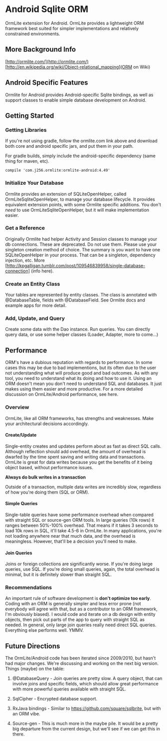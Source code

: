 # Android Sqlite ORM

OrmLite extension for Android.  OrmLite provides a lightweight ORM framework best suited for simpler
implementations and relatively constrained environments.

## More Background Info

[http://ormlite.com/](http://ormlite.com/)
[http://en.wikipedia.org/wiki/Object-relational_mapping](ORM on Wiki)

## Android Specific Features

Ormlite for Android provides Android-specific Sqlite bindings, as well as support classes
to enable simple database development on Android.

## Getting Started

### Getting Libraries

If you're not using gradle, follow the ormlite.com link above and download both core and
android specific jars, and put them in your path.

For gradle builds, simply include the android-specific dependency (same thing for maven, etc).

```
compile 'com.j256.ormlite:ormlite-android:4.49'
```

### Initialize Your Database

Ormlite provides an extension of SQLiteOpenHelper, called OrmLiteSqliteOpenHelper, to manage your
database lifecycle.  It provides equivalent extension points, with some Ormlite specific additions.  You don't *need*
to use OrmLiteSqliteOpenHelper, but it will make implementation easier.

### Get a Reference

Originally Ormlite had helper Activity and Session classes to manage your db connections.  These are deprecated.  Do not
use them.  Please use your singleton creation method of choice.  The summary is you want to have one SQLiteOpenHelper in your process.  That
can be a singleton, dependency injection, etc.  More [http://kpgalligan.tumblr.com/post/109546839958/single-database-connection] (info here).

### Create an Entity Class

Your tables are represented by entity classes.  The class is annotated with @DatabaseTable, fields with @DatabaseField.
See Ormlite docs and example apps for more detail.

### Add, Update, and Query

Create some data with the Dao instance.  Run queries.  You can directly query data, or use some helper classes (Loader, Adapter, more to come...)

## Performance

ORM's have a dubious reputation with regards to performance.  In some cases this may be due to bad implementions, but its
  often due to the user not understanding what will produce good and bad outcomes.  As with any tool, you need to understand
  what its doing and how to use it.  Using an ORM doesn't mean you don't need to understand SQL and databases.  It just makes
  using them easier and more productive.  For a more detailed discussion on OrmLite/Android performance, see here.

### Overview

OrmLite, like all ORM frameworks, has strengths and weaknesses.  Make your architectural decisions accordingly.

#### Create/Update

Single-entity creates and updates perform about as fast as direct SQL calls.  Although reflection should add overhead, the
amount of overhead is dwarfed by the time spent saving and writing data and transactions.  OrmLite is great for data writes
because you get the benefits of it being object based, without performance issues.

**Always do bulk writes in a transaction**

Outside of a transaction, multiple data writes are incredibly slow, regardless of how you're doing them (SQL or ORM).

#### Simple Queries

Single-table queries have some performance overhead when compared with straight SQL or source-gen ORM tools.  In large
queries (10k rows) it ranges between 50%-100% overhead.  That means if it takes 3 seconds to load 10k rows in SQL, it'll
take 4.5-6 in OrmLite.  In many applications, you're not loading anywhere near that much data, and the overhead is meaningless.
However, that'll be a decision you'll need to make.

#### Join Queries

Joins or foreign collections are significantly worse.  If you're doing large queries, use SQL.  If you're doing small queries,
again, the total overhead is minimal, but it is definitely slower than straight SQL.

### Recommendations

An important rule of software development is **don't optimize too early**.  Coding with an ORM is generally simpler and less
error prone (not everybody will agree with that, but as a contributor to an ORM framework, I'm obviously biased).  I would
code and iterate on a db design with entity objects, then pick out parts of the app to query with straight SQL as needed.  In
general, only large join queries really need direct SQL queries.  Everything else performs well.  YMMV.

## Future Directions

The OrmLite/Android code has been iterated since 2009/2010, but hasn't had major changes.  We're discussing and working
on the next big version.  Things (maybe) on the table:

1) @DatabaseQuery - Join queries are pretty slow.  A query object, that can involve joins and specific fields, which
should allow great performance with more powerful queries available with straight SQL.

2) SqlCipher - Encrypted database support.

3) RxJava bindings - Similar to https://github.com/square/sqlbrite, but with an ORM vibe.

4) Source-gen - This is much more in the maybe pile.  It would be a pretty big departure from the current design, but we'll 
see if we can get this in there.
